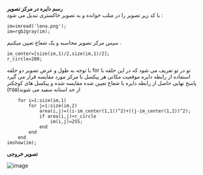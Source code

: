 **رسم دایره در مرکز تصویر**<br>
با کد زیر تصویر را در متلب خوانده و به تصویر خاکستری تبدیل می شود :

```
im=imread('lena.png');
im=rgb2gray(im);
```
سپس مرکز تصویر محاسبه و یک شعاع تعیین میکنیم .
```
im_center=[size(im,1)/2,size(im,1)/2];
r_circle=200;
```
با توجه به طول و عرض تصویر دو حلقه for تو در تو تعریف می شود که در این حلقه با استفاده از رابطه دایره موقعیت مکانی هر پیکسل با مرکز مورد مقایسه قرار می گیرد
پاسخ نهایی حاصل از رابطه دایره با شعاع تعیین شده مقایسه شده و پیکسل های کوچکتر از حد استانه سفید می شوند(۲۵۵)
```
    for i=1:size(im,1)
        for j=1:size(im,2)
            area(i,j)=((i-im_center(1,1))^2)+((j-im_center(1,2))^2);
            if area(i,j)<r_circle
                im(i,j)=255;
            end
        end
    end   
imshow(im);
```
**تصویر خروجی**

![image](https://user-images.githubusercontent.com/56272972/163580310-62de9496-6d67-4c84-9303-8d60b2798978.png)
